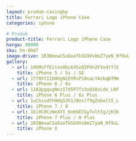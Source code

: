 ```yaml
---
layout: produk-casinghp
title: Ferrari Logo iPhone Case
categories: iphone

# Produk
product-title: Ferrari Logo iPhone Case
harga: 90000
sku: hn-0047
image-drive: 1R3BmxwCSuEeoTkSG9Vs0mZ7yeN_Rf9uL
gallery:
  - url: 19hMsFfEitxn8bLK4SuQ5P4n2FVxdtYlE
    title: iPhone 5 / 5s / SE
  - url: 1Tf0VtIIbHUgN1EYRsPi8eaLYAzbqDfMm
    title: iPhone 6 / 6s
  - url: 11A3pgqvgNnzI7d5P7fz3sO10sLde_LNf
    title: iPhone 6 Plus / 6s Plus
  - url: 1uChiudYhHdq53h1J8nslf9gZeboCt5_L
    title: iPhone 7 / 8
  - url: 1kl0C0CzWeXYI_KnK6ECGyTolhIgJjK3k
    title: iPhone 7 Plus / 8 Plus
  - url: 1R3BmxwCSuEeoTkSG9Vs0mZ7yeN_Rf9uL
    title: iPhone X
---
```

